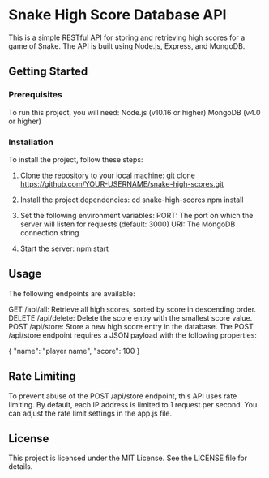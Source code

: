 # Snake High Score Database API
This is a simple RESTful API for storing and retrieving high scores for a game of Snake. The API is built using Node.js, Express, and MongoDB.

## Getting Started

### Prerequisites
To run this project, you will need:
Node.js (v10.16 or higher)
MongoDB (v4.0 or higher)

### Installation
To install the project, follow these steps:

1. Clone the repository to your local machine:
git clone <https://github.com/YOUR-USERNAME/snake-high-scores.git>

2. Install the project dependencies:
cd snake-high-scores
npm install

3. Set the following environment variables:
PORT: The port on which the server will listen for requests (default: 3000)
URI: The MongoDB connection string

4. Start the server:
npm start

## Usage
The following endpoints are available:

GET /api/all: Retrieve all high scores, sorted by score in descending order.
DELETE /api/delete: Delete the score entry with the smallest score value.
POST /api/store: Store a new high score entry in the database.
The POST /api/store endpoint requires a JSON payload with the following properties:

{
  "name": "player name",
  "score": 100
}

## Rate Limiting
To prevent abuse of the POST /api/store endpoint, this API uses rate limiting. By default, each IP address is limited to 1 request per second. You can adjust the rate limit settings in the app.js file.

## License
This project is licensed under the MIT License. See the LICENSE file for details.
